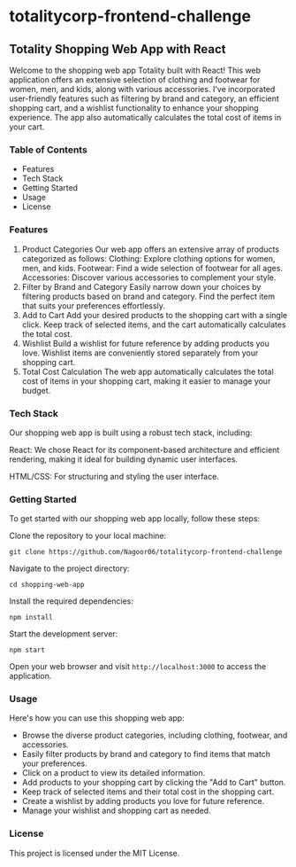 # totalitycorp-frontend-challenge

## Totality Shopping Web App with React
Welcome to the shopping web app Totality built with React! This web application offers an extensive selection of clothing and footwear for women, men, and kids, along with various accessories. I've incorporated user-friendly features such as filtering by brand and category, an efficient shopping cart, and a wishlist functionality to enhance your shopping experience. The app also automatically calculates the total cost of items in your cart.


### Table of Contents
* Features
* Tech Stack
* Getting Started
* Usage
* License

### Features
1. Product Categories
Our web app offers an extensive array of products categorized as follows:
Clothing: Explore clothing options for women, men, and kids.
Footwear: Find a wide selection of footwear for all ages.
Accessories: Discover various accessories to complement your style.
2. Filter by Brand and Category
Easily narrow down your choices by filtering products based on brand and category.
Find the perfect item that suits your preferences effortlessly.
3. Add to Cart
Add your desired products to the shopping cart with a single click.
Keep track of selected items, and the cart automatically calculates the total cost.
4. Wishlist
Build a wishlist for future reference by adding products you love.
Wishlist items are conveniently stored separately from your shopping cart.
5. Total Cost Calculation
The web app automatically calculates the total cost of items in your shopping cart, making it easier to manage your budget.



### Tech Stack
Our shopping web app is built using a robust tech stack, including:

React: We chose React for its component-based architecture and efficient rendering, making it ideal for building dynamic user interfaces.

HTML/CSS: For structuring and styling the user interface.





### Getting Started
To get started with our shopping web app locally, follow these steps:

Clone the repository to your local machine:

`git clone https://github.com/Nagoor06/totalitycorp-frontend-challenge`

Navigate to the project directory:

`cd shopping-web-app`

Install the required dependencies:

`npm install`

Start the development server:

`npm start`

Open your web browser and visit `http://localhost:3000` to access the application.


### Usage
Here's how you can use this shopping web app:
* Browse the diverse product categories, including clothing, footwear, and accessories.
* Easily filter products by brand and category to find items that match your preferences.
* Click on a product to view its detailed information.
* Add products to your shopping cart by clicking the "Add to Cart" button.
* Keep track of selected items and their total cost in the shopping cart.
* Create a wishlist by adding products you love for future reference.
* Manage your wishlist and shopping cart as needed.


### License
This project is licensed under the MIT License.
